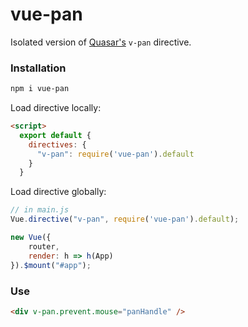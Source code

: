 # vue-pan

Isolated version of [Quasar's](https://github.com/quasarframework/quasar) `v-pan` directive.

### Installation

```bash
npm i vue-pan
```

Load directive locally:

```html
<script>
  export default {
    directives: {
      "v-pan": require('vue-pan').default
    }
  }
```

Load directive globally:


```js
// in main.js
Vue.directive("v-pan", require('vue-pan').default);

new Vue({
	router,
	render: h => h(App)
}).$mount("#app");
```

### Use

```html
<div v-pan.prevent.mouse="panHandle" />
```